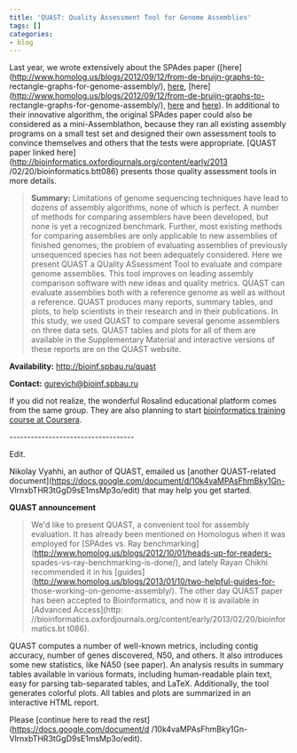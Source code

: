 ```yaml
---
title: 'QUAST: Quality Assessment Tool for Genome Assemblies'
tags: []
categories:
- blog
---
```

Last year, we wrote extensively about the SPAdes paper
([here](http://www.homolog.us/blogs/2012/09/12/from-de-bruijn-graphs-to-
rectangle-graphs-for-genome-assembly/),
[here](http://www.homolog.us/blogs/2012/09/17/few-thoughts-on-spades-papers/),
[here](http://www.homolog.us/blogs/2012/09/12/from-de-bruijn-graphs-to-
rectangle-graphs-for-genome-assembly/),
[here](http://www.homolog.us/blogs/2012/10/07/more-on-rectangle-graphs/) and
[here](http://www.homolog.us/blogs/2012/10/10/multi-kmer-de-bruijn-graphs/)).
In additional to their innovative algorithm, the original SPAdes paper could
also be considered as a mini-Assemblathon, because they ran all existing
assembly programs on a small test set and designed their own assessment tools
to convince themselves and others that the tests were appropriate. [QUAST
paper linked here](http://bioinformatics.oxfordjournals.org/content/early/2013
/02/20/bioinformatics.btt086) presents those quality assessment tools in more
details.
<!--more-->

> **Summary:** Limitations of genome sequencing techniques have lead to dozens
of assembly algorithms, none of which is perfect. A number of methods for
comparing assemblers have been developed, but none is yet a recognized
benchmark. Further, most existing methods for comparing assemblies are only
applicable to new assemblies of finished genomes; the problem of evaluating
assemblies of previously unsequenced species has not been adequately
considered. Here we present QUAST a QUality ASsessment Tool to evaluate and
compare genome assemblies. This tool improves on leading assembly comparison
software with new ideas and quality metrics. QUAST can evaluate assemblies
both with a reference genome as well as without a reference. QUAST produces
many reports, summary tables, and plots, to help scientists in their research
and in their publications. In this study, we used QUAST to compare several
genome assemblers on three data sets. QUAST tables and plots for all of them
are available in the Supplementary Material and interactive versions of these
reports are on the QUAST website.

**Availability:** http://bioinf.spbau.ru/quast 

**Contact:** gurevich@bioinf.spbau.ru 

If you did not realize, the wonderful Rosalind educational platform comes from
the same group. They are also planning to start [bioinformatics training
course at Coursera](https://www.coursera.org/course/bioinformatics).

\-----------------------------------

Edit.

Nikolay Vyahhi, an author of QUAST, emailed us [another QUAST-related
document](https://docs.google.com/document/d/10k4vaMPAsFhmBky1Gn-
VlrnxbTHR3tGgD9sE1msMp3o/edit) that may help you get started.

**QUAST announcement**

> We'd like to present QUAST, a convenient tool for assembly evaluation. It
has already been mentioned on Homologus when it was employed for [SPAdes vs.
Ray benchmarking](http://www.homolog.us/blogs/2012/10/01/heads-up-for-readers-
spades-vs-ray-benchmarking-is-done/), and lately Rayan Chikhi recommended it
in his [guides](http://www.homolog.us/blogs/2013/01/10/two-helpful-guides-for-
those-working-on-genome-assembly/). The other day QUAST paper has been
accepted to Bioinformatics, and now it is available in [Advanced Access](http:
//bioinformatics.oxfordjournals.org/content/early/2013/02/20/bioinformatics.bt
t086).

QUAST computes a number of well-known metrics, including contig accuracy,
number of genes discovered, N50, and others. It also introduces some new
statistics, like NA50 (see paper). An analysis results in summary tables
available in various formats, including human-readable plain text, easy for
parsing tab-separated tables, and LaTeX. Additionally, the tool generates
colorful plots. All tables and plots are summarized in an interactive HTML
report.

Please [continue here to read the rest](https://docs.google.com/document/d
/10k4vaMPAsFhmBky1Gn-VlrnxbTHR3tGgD9sE1msMp3o/edit).

